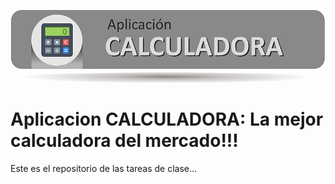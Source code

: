![Caculadora](/calculadora.jpg)

# Aplicacion CALCULADORA: La mejor calculadora del mercado!!!

Este es el repositorio de las tareas de clase...

